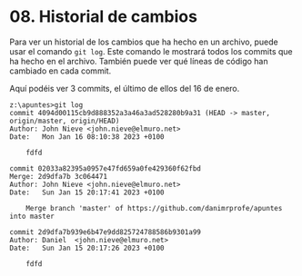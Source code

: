 # 08. Historial de cambios

Para ver un historial de los cambios que ha hecho en un archivo, puede usar el comando `git log`. Este comando le mostrará todos los commits que ha hecho en el archivo. También puede ver qué líneas de código han cambiado en cada commit.

Aquí podéis ver 3 commits, el último de ellos del 16 de enero.

```
z:\apuntes>git log
commit 4094d00115cb9d888352a3a46a3ad528280b9a31 (HEAD -> master, origin/master, origin/HEAD)
Author: John Nieve <john.nieve@elmuro.net>
Date:   Mon Jan 16 08:10:38 2023 +0100

    fdfd

commit 02033a82395a0957e47fd659a0fe429360f62fbd
Merge: 2d9dfa7b 3c064471
Author: John Nieve <john.nieve@elmuro.net>
Date:   Sun Jan 15 20:17:41 2023 +0100

    Merge branch 'master' of https://github.com/danimrprofe/apuntes into master

commit 2d9dfa7b939e6b47e9dd825724788586b9301a99
Author: Daniel  <john.nieve@elmuro.net>
Date:   Sun Jan 15 20:17:26 2023 +0100

    fdfd
```
